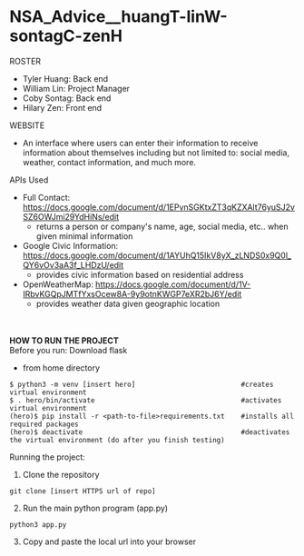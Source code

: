 # NSA_Advice__huangT-linW-sontagC-zenH

ROSTER
- Tyler Huang: Back end
- William Lin: Project Manager
- Coby Sontag: Back end
- Hilary Zen: Front end

WEBSITE
- An interface where users can enter their information to receive information
about themselves including but not limited to: social media, weather, contact
information, and much more.

APIs Used
- Full Contact: https://docs.google.com/document/d/1EPvnSGKtxZT3qKZXAlt76yuSJ2vSZ6OWJmi29YdHiNs/edit
    - returns a person or company's name, age, social media, etc.. when given minimal information
- Google Civic Information: https://docs.google.com/document/d/1AYUhQ15IkV8yX_zLNDS0x9Q0l_QY6vOv3aA3f_LHDzU/edit
    - provides civic information based on residential address
- OpenWeatherMap: https://docs.google.com/document/d/1V-IRbvKGQpJMTfYxsOcew8A-9y9otnKWGP7eXR2bJ6Y/edit
    - provides weather data given geographic location

<br><br>
**HOW TO RUN THE PROJECT**
<br>Before you run: Download flask
- from home directory
```
$ python3 -m venv [insert hero]                          #creates virtual environment
$ . hero/bin/activate                                    #activates virtual environment
(hero)$ pip install -r <path-to-file>requirements.txt    #installs all required packages
(hero)$ deactivate                                       #deactivates the virtual environment (do after you finish testing)
```

Running the project:
1. Clone the repository
```
git clone [insert HTTPS url of repo]
```
2. Run the main python program (app.py)
```
python3 app.py
```
3. Copy and paste the local url into your browser
